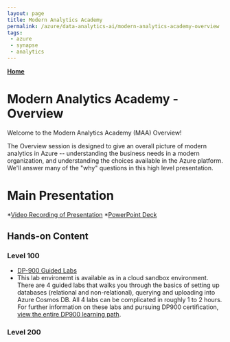 ```yaml
---
layout: page
title: Modern Analytics Academy
permalink: /azure/data-analytics-ai/modern-analytics-academy-overview
tags: 
 - azure
 - synapse
 - analytics
---
```


**[Home](README.md)** 

# Modern Analytics Academy - Overview

Welcome to the Modern Analytics Academy (MAA) Overview!

The Overview session is designed to give an overall picture of modern analytics in Azure -- understanding the business needs in a modern organization, and understanding the choices available in the Azure platform. We'll answer many of the "why" questions in this high level presentation. 

# Main Presentation

*[Video Recording of Presentation](https://youtubelinkhere)
*[PowerPoint Deck](https://bloblink)

## Hands-on Content

### Level 100
* [DP-900 Guided Labs](https://github.com/CloudLabs-MOC/DP-900T00A-Azure-Data-Fundamentals/tree/master/Instructions)
* This lab environemt is available as in a cloud sandbox environment. There are 4 guided labs that walks you through the basics of setting up databases (relational and non-relational), querying and uploading into Azure Cosmos DB. All 4 labs can be complicated in roughly 1 to 2 hours. For further information on these labs and pursuing DP900 certification, [view the entire DP900 learning path](https://docs.microsoft.com/en-us/learn/paths/azure-data-fundamentals-explore-relational-data/). 

### Level 200